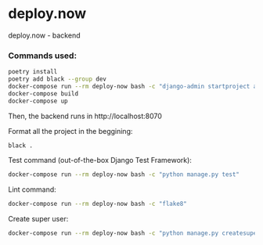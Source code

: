 # deploy.now
deploy.now - backend

### Commands used:
```bash
poetry install
poetry add black --group dev
docker-compose run --rm deploy-now bash -c "django-admin startproject app ."
docker-compose build
docker-compose up
```

Then, the backend runs in http://localhost:8070

Format all the project in the beggining:
```bash
black .
```

Test command (out-of-the-box Django Test Framework):
```bash
docker-compose run --rm deploy-now bash -c "python manage.py test"
```

Lint command:
```bash
docker-compose run --rm deploy-now bash -c "flake8"
```

Create super user:
```bash
docker-compose run --rm deploy-now bash -c "python manage.py createsuperuser"
````
